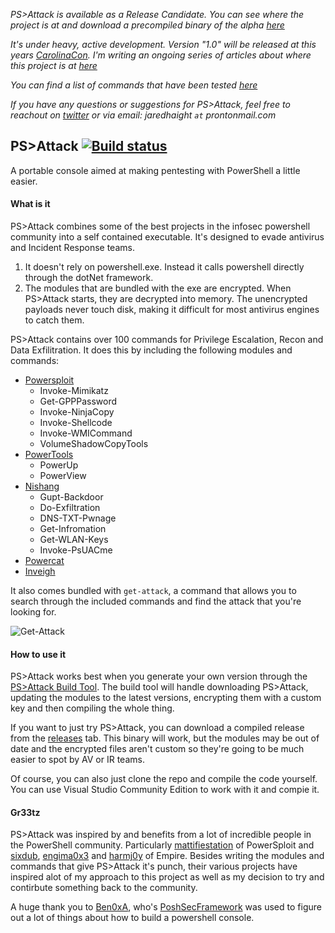 _PS>Attack is available as a Release Candidate. You can see where the project is at and download a precompiled binary of the alpha [here](https://github.com/jaredhaight/psattack/releases/)_

_It's under heavy, active development. Version "1.0" will be released at this years [CarolinaCon](http://www.carolinacon.org). I'm writing an ongoing series of articles about where this project is at [here](http://www.psattack.com/tags/psattack/)_

_You can find a list of commands that have been tested [here](https://docs.google.com/spreadsheets/d/10Axl5VE08FJGrAh0NjQ_JEskxDfRvHIgUANdnTH3z3Y/edit?usp=sharing)_

_If you have any questions or suggestions for PS>Attack, feel free to reachout on [twitter](https://www.twitter.com/jaredhaight) or via email: jaredhaight `at` prontonmail.com_

## PS>Attack [![Build status](https://ci.appveyor.com/api/projects/status/x8doqg2vv73f131x?svg=true)](https://ci.appveyor.com/project/jaredhaight/pspunch)

A portable console aimed at making pentesting with PowerShell a little easier.

#### What is it
PS>Attack combines some of the best projects in the infosec powershell community into a self contained executable. It's designed to evade antivirus and Incident Response teams.

1. It doesn't rely on powershell.exe. Instead it calls powershell directly through the dotNet framework.
2. The modules that are bundled with the exe are encrypted. When PS>Attack starts, they are decrypted into memory. The unencrypted payloads never touch disk, making it difficult for most antivirus engines to catch them.

PS>Attack contains over 100 commands for Privilege Escalation, Recon and Data Exfilitration. It does this by including the following modules and commands:

* [Powersploit](https://github.com/PowerShellMafia/PowerSploit)
  - Invoke-Mimikatz
  - Get-GPPPassword
  - Invoke-NinjaCopy
  - Invoke-Shellcode
  - Invoke-WMICommand
  - VolumeShadowCopyTools
* [PowerTools](https://github.com/PowerShellEmpire/PowerTools)
  - PowerUp
  - PowerView
* [Nishang](https://github.com/samratashok/nishang)
  - Gupt-Backdoor
  - Do-Exfiltration
  - DNS-TXT-Pwnage
  - Get-Infromation
  - Get-WLAN-Keys
  - Invoke-PsUACme
* [Powercat](https://github.com/besimorhino/powercat)
* [Inveigh](https://github.com/Kevin-Robertson/Inveigh)

It also comes bundled with `get-attack`, a command that allows you to search through the included commands and find the attack that you're looking for.

![Get-Attack](http://i.imgur.com/XKUEvkl.png)

#### How to use it
PS>Attack works best when you generate your own version through the [PS>Attack Build Tool](https://www.github.com/jaredhaight/PSAttackBuildTool). The build tool will handle downloading PS>Attack, updating the modules to the latest versions, encrypting them with a custom key and then compiling the whole thing.

If you want to just try PS>Attack, you can download a compiled release from the [releases](https://www.github.com/jaredhaight/PSAttack/releases/) tab. This binary will work, but the modules may be out of date and the encrypted files aren't custom so they're going to be much easier to spot by AV or IR teams. 

Of course, you can also just clone the repo and compile the code yourself. You can use Visual Studio Community Edition to work with it and compie it.

#### Gr33tz
PS>Attack was inspired by and benefits from a lot of incredible people in the PowerShell community. Particularly [mattifiestation](https://twitter.com/mattifestation) of PowerSploit and [sixdub](https://twitter.com/sixdub), [engima0x3](https://twitter.com/enigma0x3) and [harmj0y](https://twitter.com/HarmJ0y) of Empire. Besides writing the modules and commands that give PS>Attack it's punch, their various projects have inspired alot of my approach to this project as well as my decision to try and contirbute something back to the community.

A huge thank you to [Ben0xA](https://twitter.com/ben0xa), who's [PoshSecFramework](https://github.com/PoshSec/PoshSecFramework) was used to figure out a lot of things about how to build a powershell console.
